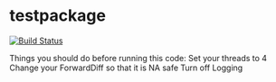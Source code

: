 # testpackage

[![Build Status](https://github.com/igoldsteinh/testpackage.jl/actions/workflows/CI.yml/badge.svg?branch=main)](https://github.com/igoldsteinh/testpackage.jl/actions/workflows/CI.yml?query=branch%3Amain)

Things you should do before running this code:
Set your threads to 4
Change your ForwardDiff so that it is NA safe
Turn off Logging 